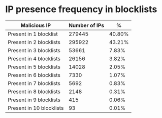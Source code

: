 # IP presence frequency in blocklists
| Malicious IP | Number of IPs | % |
|----|----|----|
| Present in 1 blocklist | 279445 | 40.80% |
| Present in 2 blocklists | 295922 | 43.21% |
| Present in 3 blocklists | 53661 | 7.83% |
| Present in 4 blocklists | 26156 | 3.82% |
| Present in 5 blocklists | 14028 | 2.05% |
| Present in 6 blocklists | 7330 | 1.07% |
| Present in 7 blocklists | 5692 | 0.83% |
| Present in 8 blocklists | 2148 | 0.31% |
| Present in 9 blocklists | 415 | 0.06% |
| Present in 10 blocklists | 93 | 0.01% |
